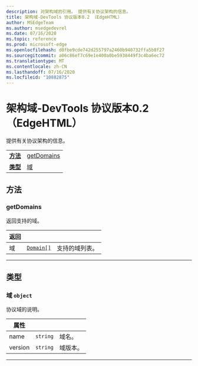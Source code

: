 ```yaml
---
description: 对架构域的引用。 提供有关协议架构的信息。
title: 架构域-DevTools 协议版本0.2 （EdgeHTML）
author: MSEdgeTeam
ms.author: msedgedevrel
ms.date: 07/16/2020
ms.topic: reference
ms.prod: microsoft-edge
ms.openlocfilehash: d0fbe9cde742d255797a2460b940732ffa5b8f27
ms.sourcegitcommit: a06c86ef7c69e1e400a0be5938449f3c4ba6ec72
ms.translationtype: MT
ms.contentlocale: zh-CN
ms.lasthandoff: 07/16/2020
ms.locfileid: "10882875"
---
```

# 架构域-DevTools 协议版本0.2 （EdgeHTML）  

提供有关协议架构的信息。

| | |
|-|-|
| [**方法**](#methods) | [getDomains](#getdomains) |
| [**类型**](#types) | [域](#domain) |
## 方法

### getDomains
返回支持的域。

<table>
    <thead>
        <tr>
            <th>返回</th>
            <th></th>
            <th></th>
        </tr>
    </thead>
    <tbody>
        <tr>
            <td>域</td>
            <td><a href="#domain"><code class="flyout">Domain[]</code></a></td>
            <td>支持的域列表。</td>
        </tr>
    </tbody>
</table>
</p>

---

## 类型

### <a name="domain"></a> 域 `object`

协议域的说明。

<table>
    <thead>
        <tr>
            <th>属性</th>
            <th></th>
            <th></th>
        </tr>
    </thead>
    <tbody>
        <tr>
            <td>name</td>
            <td><code class="flyout">string</code></td>
            <td>域名。</td>
        </tr>
        <tr>
            <td>version</td>
            <td><code class="flyout">string</code></td>
            <td>域版本。</td>
        </tr>
    </tbody>
</table>
</p>

---
